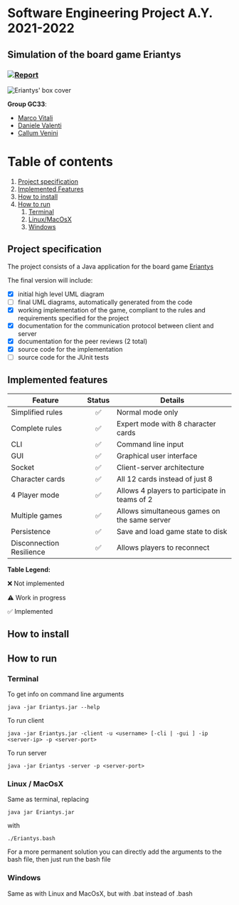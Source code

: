 # Software Engineering Project A.Y. 2021-2022

## Simulation of the board game Eriantys 

### [![Report](https://github.com/Callum-Venini/ing-sw-2022-vitali-valenti-venini/actions/workflows/report.yml/badge.svg)](https://github.com/Callum-Venini/ing-sw-2022-vitali-valenti-venini/actions/workflows/report.yml)

<img src="https://www.craniocreations.it/wp-content/uploads/2021/06/Eriantys_scatolaFrontombra-300x300.png" alt="Eriantys' box cover">



**Group GC33**:
- [Marco Vitali](https://github.com/MarcoVitali0)
- [Daniele Valenti](https://github.com/danielevalenti)
- [Callum Venini](https://github.com/Callum-Venini)

# Table of contents

1. [Project specification](#project-specification)
2. [Implemented Features](#implemented-features)
3. [How to install](#how-to-install)
4. [How to run](#how-to-run)
   1. [Terminal](#terminal)
   2. [Linux/MacOsX](#linux--macosx)
   3. [Windows](#windows)

## Project specification

The project consists of a Java application for the board game [Eriantys](https://www.craniocreations.it/prodotto/eriantys/)

The final version will include:
- [x] initial high level UML diagram
- [ ] final UML diagrams, automatically generated from the code
- [x] working implementation of the game, compliant to the rules and requirements specified for the project
- [x] documentation for the communication protocol between client and server
- [x] documentation for the peer reviews (2 total)
- [x] source code for the implementation
- [ ] source code for the JUnit tests

## Implemented features

| Feature                  |       Status       | Details                                       |
|--------------------------|:------------------:|-----------------------------------------------|
| Simplified rules         | :white_check_mark: | Normal mode only                              |
| Complete rules           | :white_check_mark: | Expert mode with 8 character cards            |
| CLI                      | :white_check_mark: | Command line input                            |
| GUI                      | :white_check_mark: | Graphical user interface                      |
| Socket                   | :white_check_mark: | Client-server architecture                    |
| Character cards          | :white_check_mark: | All 12 cards instead of just 8                |
| 4 Player mode            | :white_check_mark: | Allows 4 players to participate in teams of 2 |
| Multiple games           | :white_check_mark: | Allows simultaneous games on the same server  |
| Persistence              | :white_check_mark: | Save and load game state to disk              |
| Disconnection Resilience | :white_check_mark: | Allows players to reconnect                   |

**Table Legend:**

:x: Not implemented

:warning: Work in progress

:white_check_mark: Implemented

## How to install

## How to run

### Terminal
    
To get info on command line arguments

    java -jar Eriantys.jar --help

To run client

    java -jar Eriantys.jar -client -u <username> [-cli | -gui ] -ip <server-ip> -p <server-port>

To run server

    java -jar Eriantys -server -p <server-port>

### Linux / MacOsX
   
Same as terminal, replacing

    java jar Eriantys.jar

with

    ./Eriantys.bash

For a more permanent solution you can directly add the arguments to the bash file, then just run the bash file

### Windows

Same as with Linux and MacOsX, but with .bat instead of .bash